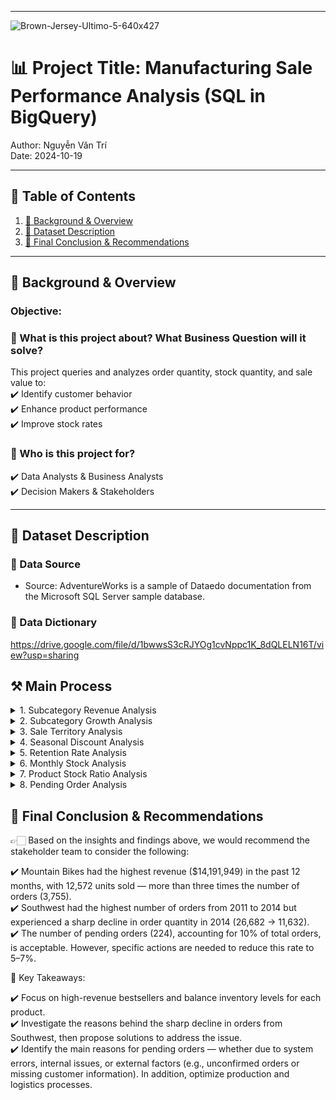 



---
![Brown-Jersey-Ultimo-5-640x427](https://github.com/user-attachments/assets/b560b5c5-7f8d-4bd3-bdea-28e6720e0c90)




# 📊 Project Title: Manufacturing Sale Performance Analysis (SQL in BigQuery)   
Author: Nguyễn Văn Trí   
Date: 2024-10-19      


---

## 📑 Table of Contents  
1. [📌 Background & Overview](#-background--overview)  
2. [📂 Dataset Description](#-dataset-description)  
3. [🔎 Final Conclusion & Recommendations](#-final-conclusion--recommendations)

---

## 📌 Background & Overview  

### Objective:
### 📖 What is this project about? What Business Question will it solve?
This project queries and analyzes order quantity, stock quantity, and sale value to:     
✔️ Identify customer behavior   
✔️ Enhance product performance   
✔️ Improve stock rates  
   
   
### 👤 Who is this project for?  
✔️ Data Analysts & Business Analysts  
✔️ Decision Makers & Stakeholders  



---

## 📂 Dataset Description 

### 📌 Data Source  
- Source: AdventureWorks is a sample of Dataedo documentation from the Microsoft SQL Server sample database.
  
### 📌 Data Dictionary
https://drive.google.com/file/d/1bwwsS3cRJYOg1cvNppc1K_8dQLELN16T/view?usp=sharing



## ⚒️ Main Process

<details>
  <summary> 1. Subcategory Revenue Analysis </summary>
 Calculate the quantity of items, sales value, and order quantity by each Subcategory in the last 12 months.   

```sql
SELECT 
  FORMAT_DATE('%b %Y', s.ModifiedDate) as period
  ,ps.Name
  ,SUM(s.OrderQty) as qty_item
  ,SUM(s.LineTotal) total_sales
  ,COUNT(DISTINCT s.SalesOrderID) as order_cnt
FROM `adventureworks2019.Sales.SalesOrderDetail` as s
LEFT JOIN `adventureworks2019.Production.Product` as p
  ON s.ProductID=p.ProductID
LEFT JOIN `adventureworks2019.Production.ProductSubcategory` as ps
  ON CAST(p.ProductSubcategoryID as INT) = ps.ProductSubcategoryID
WHERE DATE(s.ModifiedDate) >= (SELECT DATE_SUB(DATE(MAX(ModifiedDate)), INTERVAL 12 MONTH) 
                                    FROM `adventureworks2019.Sales.SalesOrderDetail`)
GROUP BY period, ps.Name
ORDER BY period DESC, ps.Name
```

Query Result:
| period    |  Name               | qty_item       | total_sales   | order_cnt    |
|-----------|---------------------|----------------|---------------|--------------|
| Sep 2013 | Bike Racks          | 312            | 22,828.51     | 71           |
| Sep 2013 | Bike Stands         | 26             | 4,134.00      | 26           |
| Sep 2013 | Bottles and Cages   | 803            | 4,676.56      | 380          |
| Sep 2013 | Bottom Brackets     | 60             | 3,118.14      | 19           |
| Sep 2013 | Brakes              | 100            | 6,390.00      | 29           |


</details>


<details>
  <summary> 2. Subcategory Growth Analysis </summary>
Calculate the % YoY growth rate by Subcategory and release the top 3 with the highest growth rate.   

```sql
WITH qty_by_year as(
  SELECT 
    FORMAT_DATE('%Y', s.ModifiedDate) as period
    ,ps.Name as Name
    ,SUM(s.OrderQty) qty_item
  FROM `adventureworks2019.Sales.SalesOrderDetail` as s
  LEFT JOIN `adventureworks2019.Production.Product` as p
  ON s.ProductID=p.ProductID
  LEFT JOIN `adventureworks2019.Production.ProductSubcategory` ps
  ON CAST(p.ProductSubcategoryID as INT) = ps.ProductSubcategoryID
  GROUP BY period, Name
)

,qty_by_prv_year as(
  SELECT 
    period
    ,Name
    ,qty_item 
    ,LAG(qty_item) OVER(PARTITION BY Name ORDER BY period) as prv_qty
  FROM qty_by_year
  ORDER BY Name, period
)

,YoY_ranking as(
  SELECT 
  Name
  ,qty_item 
  ,prv_qty
  ,ROUND((qty_item - prv_qty)/prv_qty,2) as qty_diff
  ,DENSE_RANK() OVER(ORDER BY (qty_item - prv_qty)/prv_qty DESC) as rk
  FROM qty_by_prv_year
)

SELECT 
  Name
  ,qty_item 
  ,prv_qty
  ,qty_diff
FROM YoY_ranking
WHERE rk <=3
```

Query Result:

| Name            | qty_item                 | prv_qty                   | qty_diff                   |
|-----------------|--------------------------|---------------------------|----------------------------|
| Road Frames     | 5564                     | 1137                      | 3.89                       |
| Mountain Frames | 3168                     | 510                       | 5.21                       |
| Socks           | 2724                     | 523                       | 4.21                       |

</details>


<details>
  <summary> 3. Sale Territory Analysis </summary>
Ranking the top 3 TerritoryID with the biggest order quantity every year.  

```sql
WITH  order_count as(
  SELECT 
    EXTRACT(YEAR FROM detail.ModifiedDate) as yr
    ,header.TerritoryID
    ,sum(detail.OrderQty) as order_cnt
  FROM `adventureworks2019.Sales.SalesOrderDetail` as detail
  LEFT JOIN `adventureworks2019.Sales.SalesOrderHeader` as header 
    ON detail.SalesOrderID = header.SalesOrderID
  GROUP BY yr, header.TerritoryID
) 

,ranking as(
  SELECT
    yr
    ,TerritoryID
    ,order_cnt
    ,DENSE_RANK() OVER(PARTITION BY yr ORDER BY order_cnt DESC) as rk
  FROM order_count
  ORDER BY yr DESC
)

SELECT 
  yr
  ,TerritoryID
  ,order_cnt
  ,rk
FROM ranking
WHERE rk <=3
```

Query Result:

| yr   | Territory ID | order_cnt   | rk |
|------|--------------|-------------|------|
| 2014 | 4            | 11,632      | 1    |
| 2014 | 6            | 9,711       | 2    |
| 2014 | 1            | 8,823       | 3    |
| 2013 | 4            | 26,682      | 1    |
| 2013 | 6            | 22,553      | 2    |
| 2013 | 1            | 17,452      | 3    |
| 2012 | 4            | 17,553      | 1    |
| 2012 | 6            | 14,412      | 2    |
| 2012 | 1            | 8,537       | 3    |


</details>


<details>
  <summary> 4. Seasonal Discount Analysis  </summary>
Calculate the total discount cost of the Seasonal Discount for each Subcategory.  
  
```sql
SELECT 
  Year
  ,Name
  ,SUM(disc_cost) as Total_cost
FROM
  (
  SELECT 
      FORMAT_DATE('%Y', s.ModifiedDate) as Year
      , ps.Name
      , so.DiscountPct
      , s.OrderQty * so.DiscountPct * s.UnitPrice as disc_cost 
      FROM `adventureworks2019.Sales.SalesOrderDetail` as s
      LEFT JOIN `adventureworks2019.Production.Product` as p ON s.ProductID = p.ProductID
      LEFT JOIN `adventureworks2019.Production.ProductSubcategory` ps ON CAST(p.ProductSubcategoryID as int) = ps.ProductSubcategoryID
      LEFT JOIN `adventureworks2019.Sales.SpecialOffer` so ON s.SpecialOfferID = so.SpecialOfferID
      WHERE lower(so.Type) like '%seasonal discount%' 
  )
  GROUP BY Year, Name
```

Query Result:
| Year | Product | Total_cost |
|------|---------|------------|
| 2012 | Helmets | 827.65     |
| 2013 | Helmets | 1606.04    |


</details>



<details>
  <summary> 5. Retention Rate Analysis </summary>
Retention rate of customers in 2014 with status of Successfully Shipped.     
  
```sql
WITH info as(
  SELECT 
    EXTRACT(MONTH FROM ModifiedDate) as month_no
    ,EXTRACT(YEAR FROM ModifiedDate) as year_no
    ,CustomerID
  FROM `adventureworks2019.Sales.SalesOrderHeader`
  WHERE status = 5 AND FORMAT_DATE("%Y", ModifiedDate) = '2014'
  GROUP BY 1, 2, 3
  ORDER BY 3,1
)

,rn as(           ---đánh số thứ tự các tháng họ mua hàng
  SELECT
   month_no
   ,CustomerID
   ,ROW_NUMBER() OVER(PARTITION BY CustomerID ORDER BY month_no) as row_num
  FROM info
)

,first_month as(           ---lấy ra tháng đầu tiên của từng khách
  SELECT 
    month_no as month_join
    ,customerID
  FROM rn
  WHERE row_num = 1
)

,month_gap as(
  SELECT 
    a.month_no as month_order
    ,a.CustomerID
    ,b.month_join
    ,CONCAT("M","-", a.month_no - b.month_join) as month_diff
  FROM info a
  LEFT JOIN first_month b
  ON a.CustomerID = b.CustomerID
  ORDER BY 2,1
)

SELECT 
  month_join
  ,month_diff
  ,COUNT(DISTINCT CustomerID) customer_cnt
FROM month_gap
GROUP BY 1, 2
ORDER BY 1, 2
```
Query Result:

| month_join   | month_diff       | customer_cnt   |
|--------------|------------------|----------------|
| 1            | M-0              | 2076           |
| 1            | M-1              | 78             |
| 1            | M-2              | 89             |
| 1            | M-3              | 252            |
| 1            | M-4              | 96             |
| 1            | M-5              | 61             |
| 1            | M-6              | 18             |
| 2            | M-0              | 1805           |
| 2            | M-1              | 51             |
| 2            | M-2              | 61             |


</details>

<details>
  <summary>6. Monthly Stock Analysis </summary>
Trend of Stock level & MoM diff %  by all products in 2011.  
  
```sql
WITH stock_qty_2011 as(
  SELECT 
    p.Name
      ,FORMAT_DATE('%m', w.ModifiedDate) as mth
      ,FORMAT_DATE('%Y', w.ModifiedDate) as yr
      ,SUM(w.StockedQty) stock_qty
  FROM `adventureworks2019.Production.Product` as p
  LEFT JOIN `adventureworks2019.Production.WorkOrder` as w
    ON p.ProductID = w.ProductID
  WHERE FORMAT_DATE('%Y', w.ModifiedDate) = '2011'
  GROUP BY 1,2,3
  ORDER BY 1,2
)

,stock_qty_prv_mth as(
  SELECT
    Name 
    ,mth 
    ,yr
    ,stock_qty 
    ,LAG(stock_qty) OVER(PARTITION BY Name ORDER BY mth) as stock_prv 
  FROM stock_qty_2011
  ORDER BY 1,2
)

SELECT 
  Name 
  ,mth 
  ,yr 
  ,stock_qty
  ,stock_prv
  ,CASE WHEN stock_prv != 0 THEN ROUND(100 * (stock_qty - stock_prv) / stock_prv, 1)
   ELSE 0 END AS diff
FROM stock_qty_prv_mth
ORDER BY 1,2 DESC

```
Query Result:
| Name             | mth   | y  r | stock_qty| stock_prv         | diff     |
|------------------|-------|------|----------|-------------------|----------|
| BB Ball Bearing  | 12    | 2011 | 8475     | 14544             | -41.7    |
| BB Ball Bearing  | 11    | 2011 | 14544    | 19175             | -24.2    |
| BB Ball Bearing  | 10    | 2011 | 19175    | 8845              | 116.8    |
| BB Ball Bearing  | 09    | 2011 | 8845     | 9666              | -8.5     |
| BB Ball Bearing  | 08    | 2011 | 9666     | 12837             | -24.7    |
| BB Ball Bearing  | 07    | 2011 | 12837    | 5259              | 144.1    |
| BB Ball Bearing  | 06    | 2011 | 5259     | null              | 0.0      |
| Blade            | 12    | 2011 | 1842     | 3598              | -48.8    |
| Blade            | 11    | 2011 | 3598     | 4670              | -23.0    |
| Blade            | 10    | 2011 | 4670     | 2122              | 120.1    |


</details>



<details>
  <summary> 7. Product Stock Ratio Analysis  </summary>
Calculate the ratio of Stock / Sales in 2011 by product name, and by month.
  
```sql
WITH
  sale_info as (
    SELECT 
      EXTRACT(MONTH FROM a.ModifiedDate) as mth,
      EXTRACT(YEAR FROM a.ModifiedDate) as yr,
      a.ProductId,
      b.Name,
      SUM(a.OrderQty) as sales
    FROM `adventureworks2019.Sales.SalesOrderDetail` as a
    LEFT JOIN `adventureworks2019.Production.Product` as b
      ON a.ProductID = b.ProductID
    WHERE FORMAT_TIMESTAMP("%Y", a.ModifiedDate) = '2011'
    GROUP BY 1, 2, 3, 4
  )

  ,stock_info as (
    SELECT
      EXTRACT(MONTH FROM ModifiedDate) as mth,
      EXTRACT(YEAR FROM ModifiedDate) as yr,
      ProductId,
      SUM(StockedQty) as stock_cnt
    FROM `adventureworks2019.Production.WorkOrder`
    WHERE FORMAT_TIMESTAMP("%Y", ModifiedDate) = '2011'
    GROUP BY 1, 2, 3
  )

SELECT
  a.*,
  b.stock_cnt as stock,  
  ROUND(COALESCE(b.stock_cnt, 0) / sales, 2) as ratio
FROM sale_info as a
FULL JOIN stock_info as b
  ON a.ProductId = b.ProductId
  AND a.mth = b.mth
  AND a.yr = b.yr
ORDER BY 1 DESC, 7 DESC
```
Query Result:


| mth   | yr   | ProductId       | Name                         | sales | stock | ratio  |
|-------|------|------------|-----------------------------------|-------|-------|--------|
| 12    | 2011 | 745        | HL Mountain Frame - Black, 48     | 1     | 27    | 27.00  |
| 12    | 2011 | 743        | HL Mountain Frame - Black, 42     | 1     | 26    | 26.00  |
| 12    | 2011 | 748        | HL Mountain Frame - Silver, 38    | 2     | 32    | 16.00  |
| 12    | 2011 | 722        | LL Road Frame - Black, 58         | 4     | 47    | 11.75  |
| 12    | 2011 | 747        | HL Mountain Frame - Black, 38     | 3     | 31    | 10.33  |

</details>


<details>
  <summary> 8. Pending Order Analysis </summary>
Number of orders and value at Pending status in 2014.

```sql  
SELECT 
  EXTRACT(YEAR FROM ModifiedDate) yr
  ,Status
  ,COUNT(DISTINCT PurchaseOrderID) order_cnt 
  ,SUM(TotalDue) value
FROM `adventureworks2019.Purchasing.PurchaseOrderHeader`
WHERE EXTRACT(YEAR FROM ModifiedDate) = 2014
AND Status = 1
GROUP BY 1, 2
```
Query Result:
| yr   | Status       | order_cnt   | value              |
|------|--------------|-------------|--------------------|
| 2014 | 1            | 224         | 3,873,579.012      |

</details>


## 🔎 Final Conclusion & Recommendations  

👉🏻 Based on the insights and findings above, we would recommend the stakeholder team to consider the following:    

✔️ Mountain Bikes had the highest revenue ($14,191,949) in the past 12 months, with 12,572 units sold — more than three times the number of orders (3,755).    
✔️ Southwest had the highest number of orders from 2011 to 2014 but experienced a sharp decline in order quantity in 2014 (26,682 -> 11,632).   
✔️ The number of pending orders (224), accounting for 10% of total orders, is acceptable. However, specific actions are needed to reduce this rate to 5–7%.   
 
📌 Key Takeaways:  

✔️ Focus on high-revenue bestsellers and balance inventory levels for each product.    
✔️ Investigate the reasons behind the sharp decline in orders from Southwest, then propose solutions to address the issue.   
✔️ Identify the main reasons for pending orders — whether due to system errors, internal issues, or external factors (e.g., unconfirmed orders or missing customer information). In addition, optimize production and logistics processes.   
